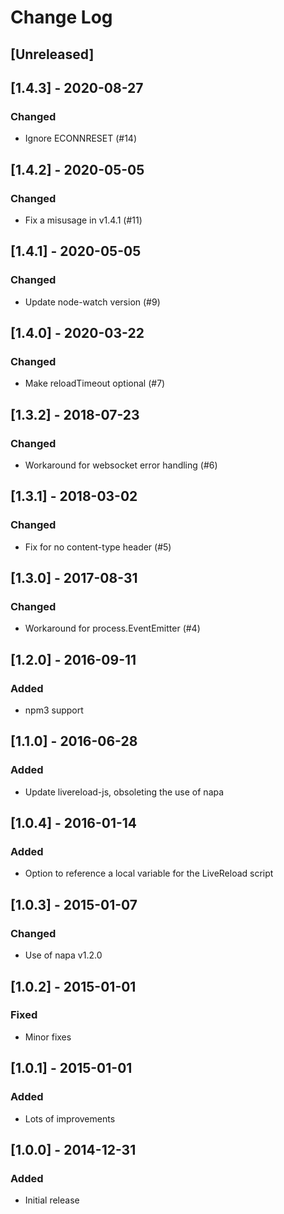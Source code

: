 # Change Log

## [Unreleased]

## [1.4.3] - 2020-08-27
### Changed
- Ignore ECONNRESET (#14)

## [1.4.2] - 2020-05-05
### Changed
- Fix a misusage in v1.4.1 (#11)

## [1.4.1] - 2020-05-05
### Changed
- Update node-watch version (#9)

## [1.4.0] - 2020-03-22
### Changed
- Make reloadTimeout optional (#7)

## [1.3.2] - 2018-07-23
### Changed
- Workaround for websocket error handling (#6)

## [1.3.1] - 2018-03-02
### Changed
- Fix for no content-type header (#5)

## [1.3.0] - 2017-08-31
### Changed
- Workaround for process.EventEmitter (#4)

## [1.2.0] - 2016-09-11
### Added
- npm3 support

## [1.1.0] - 2016-06-28
### Added
- Update livereload-js, obsoleting the use of napa

## [1.0.4] - 2016-01-14
### Added
- Option to reference a local variable for the LiveReload script

## [1.0.3] - 2015-01-07
### Changed
- Use of napa v1.2.0

## [1.0.2] - 2015-01-01
### Fixed
- Minor fixes

## [1.0.1] - 2015-01-01
### Added
- Lots of improvements

## [1.0.0] - 2014-12-31
### Added
- Initial release
